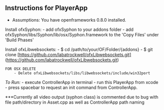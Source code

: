 Instructions for PlayerApp
-----------------------

- Assumptions: You have openframeworks 0.8.0 installed.

Install ofxSyphon:
	- add ofxSyphon to your addons folder
	- add ofxSyphon/libs/Syphon/lib/osx/Syphon.framework to the 'Copy Files' under 'Build Phases'

Install ofxLibwebsockets:
	- $ cd /path/to/your/OF/Folder/{addons}
	- $ git clone [https://github.com/labatrockwell/ofxLibwebsockets.git] (https://github.com/labatrockwell/ofxLibwebsockets.git)
	
	FOR OSX DELETE
		- Delete ofxLibwebsockets/libs/libwebsockets/include/win32port
	
*To Run:*
	- execute ControllerApp in terminal
	- run this PlayerApp from xcode
	- press spacebar to request an init command from ControllerApp.
	
***Currently all video output (syphon class) is commented due to bug with file path/directory in Asset.cpp as well as ControllerApp path naming